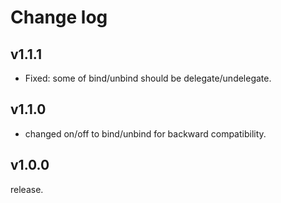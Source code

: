 # Change log

## v1.1.1

* Fixed: some of bind/unbind should be delegate/undelegate.

## v1.1.0

* changed on/off to bind/unbind for backward compatibility.

## v1.0.0

release.
